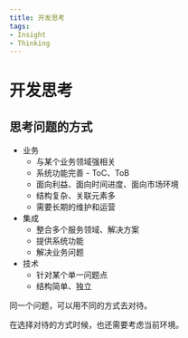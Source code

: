 ```yaml
---
title: 开发思考
tags:
- Insight
- Thinking
---
```


# 开发思考

## 思考问题的方式

- 业务
  - 与某个业务领域强相关
  - 系统功能完善 - ToC、ToB
  - 面向利益、面向时间进度、面向市场环境
  - 结构复杂、关联元素多
  - 需要长期的维护和运营
- 集成
  - 整合多个服务领域、解决方案
  - 提供系统功能
  - 解决业务问题
- 技术
  - 针对某个单一问题点
  - 结构简单、独立

同一个问题，可以用不同的方式去对待。

在选择对待的方式时候，也还需要考虑当前环境。
